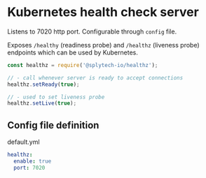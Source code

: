 # Kubernetes health check server

Listens to 7020 http port. Configurable through `config` file.

Exposes `/healthy` (readiness probe) and `/healthz` (liveness probe) endpoints which can be used by Kubernetes.


```js
const healthz = require('@splytech-io/healthz');

// - call whenever server is ready to accept connections
healthz.setReady(true);

// - used to set liveness probe
healthz.setLive(true);
```


## Config file definition

default.yml

```yaml
healthz:
  enable: true
  port: 7020
```
